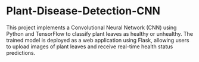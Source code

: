 # Plant-Disease-Detection-CNN
This project implements a Convolutional Neural Network (CNN) using Python and TensorFlow to classify plant leaves as healthy or unhealthy. The trained model is deployed as a web application using Flask, allowing users to upload images of plant leaves and receive real-time health status predictions.
